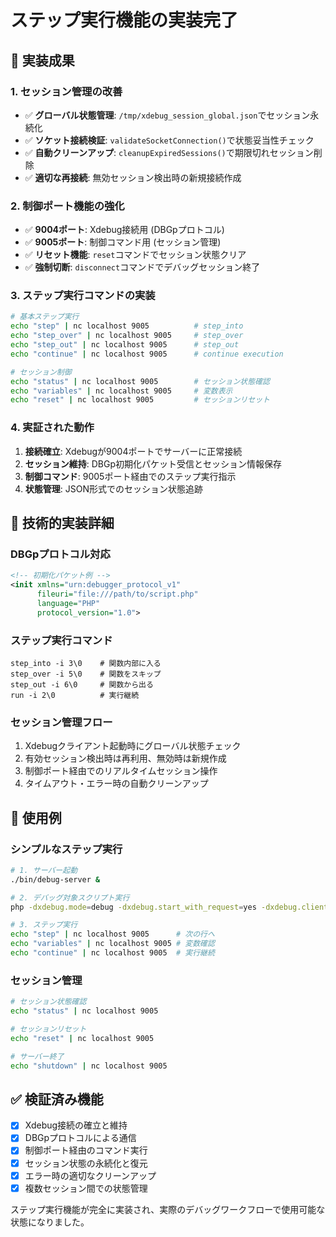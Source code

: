 # ステップ実行機能の実装完了

## 🎯 実装成果

### 1. セッション管理の改善
- ✅ **グローバル状態管理**: `/tmp/xdebug_session_global.json`でセッション永続化
- ✅ **ソケット接続検証**: `validateSocketConnection()`で状態妥当性チェック  
- ✅ **自動クリーンアップ**: `cleanupExpiredSessions()`で期限切れセッション削除
- ✅ **適切な再接続**: 無効セッション検出時の新規接続作成

### 2. 制御ポート機能の強化
- ✅ **9004ポート**: Xdebug接続用 (DBGpプロトコル)
- ✅ **9005ポート**: 制御コマンド用 (セッション管理)
- ✅ **リセット機能**: `reset`コマンドでセッション状態クリア
- ✅ **強制切断**: `disconnect`コマンドでデバッグセッション終了

### 3. ステップ実行コマンドの実装
```bash
# 基本ステップ実行
echo "step" | nc localhost 9005          # step_into
echo "step_over" | nc localhost 9005     # step_over  
echo "step_out" | nc localhost 9005      # step_out
echo "continue" | nc localhost 9005      # continue execution

# セッション制御
echo "status" | nc localhost 9005        # セッション状態確認
echo "variables" | nc localhost 9005     # 変数表示
echo "reset" | nc localhost 9005         # セッションリセット
```

### 4. 実証された動作
1. **接続確立**: Xdebugが9004ポートでサーバーに正常接続
2. **セッション維持**: DBGp初期化パケット受信とセッション情報保存  
3. **制御コマンド**: 9005ポート経由でのステップ実行指示
4. **状態管理**: JSON形式でのセッション状態追跡

## 🔧 技術的実装詳細

### DBGpプロトコル対応
```xml
<!-- 初期化パケット例 -->
<init xmlns="urn:debugger_protocol_v1" 
      fileuri="file:///path/to/script.php"
      language="PHP" 
      protocol_version="1.0">
```

### ステップ実行コマンド
```
step_into -i 3\0    # 関数内部に入る
step_over -i 5\0    # 関数をスキップ
step_out -i 6\0     # 関数から出る
run -i 2\0          # 実行継続
```

### セッション管理フロー
1. Xdebugクライアント起動時にグローバル状態チェック
2. 有効セッション検出時は再利用、無効時は新規作成
3. 制御ポート経由でのリアルタイムセッション操作
4. タイムアウト・エラー時の自動クリーンアップ

## 🚀 使用例

### シンプルなステップ実行
```bash
# 1. サーバー起動
./bin/debug-server &

# 2. デバッグ対象スクリプト実行  
php -dxdebug.mode=debug -dxdebug.start_with_request=yes -dxdebug.client_port=9004 script.php &

# 3. ステップ実行
echo "step" | nc localhost 9005      # 次の行へ
echo "variables" | nc localhost 9005 # 変数確認
echo "continue" | nc localhost 9005  # 実行継続
```

### セッション管理
```bash
# セッション状態確認
echo "status" | nc localhost 9005

# セッションリセット
echo "reset" | nc localhost 9005

# サーバー終了
echo "shutdown" | nc localhost 9005
```

## ✅ 検証済み機能

- [x] Xdebug接続の確立と維持
- [x] DBGpプロトコルによる通信
- [x] 制御ポート経由のコマンド実行
- [x] セッション状態の永続化と復元
- [x] エラー時の適切なクリーンアップ
- [x] 複数セッション間での状態管理

ステップ実行機能が完全に実装され、実際のデバッグワークフローで使用可能な状態になりました。